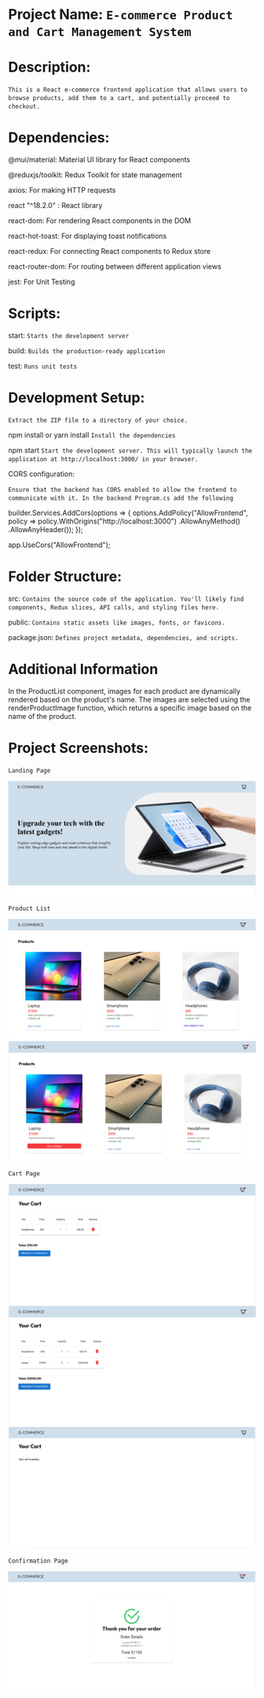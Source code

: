 # Project Name:  `E-commerce Product and Cart Management System`

# Description:
`This is a React e-commerce frontend application that allows users to browse products, add them to a cart, and potentially proceed to checkout.`


# Dependencies:

@mui/material: Material UI library for React components

@reduxjs/toolkit: Redux Toolkit for state management

axios: For making HTTP requests

react "^18.2.0" : React library 

react-dom: For rendering React components in the DOM

react-hot-toast: For displaying toast notifications

react-redux: For connecting React components to Redux store

react-router-dom: For routing between different application views

jest: For Unit Testing



# Scripts:

 start: `Starts the development server`

 build: `Builds the production-ready application`

 test: `Runs unit tests`


# Development Setup:

`Extract the ZIP file to a directory of your choice.`

 npm install or yarn install `Install the dependencies`

 npm start `Start the development server. This will typically launch the application at http://localhost:3000/ in your browser.`

 CORS configuration:

`Ensure that the backend has CORS enabled to allow the frontend to communicate with it. In the backend Program.cs add the following`

builder.Services.AddCors(options =>
{
    options.AddPolicy("AllowFrontend", policy =>
        policy.WithOrigins("http://localhost:3000")
              .AllowAnyMethod()
              .AllowAnyHeader());
});

app.UseCors("AllowFrontend");


# Folder Structure:

 src: `Contains the source code of the application. You'll likely find components, Redux slices, API calls, and styling files here.`

 public: `Contains static assets like images, fonts, or favicons.`

 package.json: `Defines project metadata, dependencies, and scripts.`


# Additional Information

In the ProductList component, images for each product are dynamically rendered based on the product's name. The images are selected using the renderProductImage function, which returns a specific image based on the name of the product.




# Project Screenshots:

`Landing Page`


![Landing](screenshots/image1.PNG)

`Product List`

![Product](screenshots/image2.PNG)
![Cart](screenshots/image7.PNG)

`Cart Page`

![Cart](screenshots/image3.PNG)
![Cart](screenshots/image4.PNG)
![Cart](screenshots/image5.PNG)


`Confirmation Page`

![Confirmation](screenshots/image6.PNG)